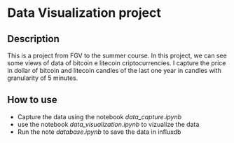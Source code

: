 # Data Visualization project
## Description
This is a project from FGV to the summer course. In this project, we can see some views of data of bitcoin e litecoin criptocurrencies. I capture the price in dollar of bitcoin and litecoin candles of the last one year in candles with granularity of 5 minutes.
## How to use
- Capture the data using the notebook *data_capture.ipynb*
- use the notebook *data_visualization.ipynb* to vizualize the data
- Run the note *database.ipynb* to save the data in influxdb